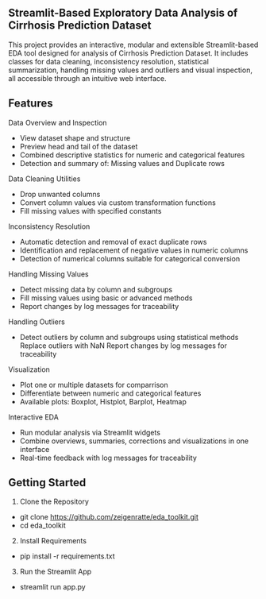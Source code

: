Streamlit-Based Exploratory Data Analysis of Cirrhosis Prediction Dataset
---
This project provides an interactive, modular and extensible Streamlit-based EDA 
tool designed for analysis of Cirrhosis Prediction Dataset.
It includes classes for data cleaning, inconsistency resolution, 
statistical summarization, handling missing values and outliers and 
visual inspection, all accessible through an intuitive web interface.

## Features
Data Overview and Inspection
- View dataset shape and structure
- Preview head and tail of the dataset
- Combined descriptive statistics for numeric and categorical features
- Detection and summary of: Missing values and Duplicate rows

Data Cleaning Utilities
- Drop unwanted columns
- Convert column values via custom transformation functions
- Fill missing values with specified constants

Inconsistency Resolution
- Automatic detection and removal of exact duplicate rows
- Identification and replacement of negative values in numeric columns
- Detection of numerical columns suitable for categorical conversion


Handling Missing Values
- Detect missing data by column and subgroups
- Fill missing values using basic or advanced methods
- Report changes by log messages for traceability

Handling Outliers
- Detect outliers by column and subgroups using statistical methods
   Replace outliers with NaN
   Report changes by log messages for traceability

Visualization
- Plot one or multiple datasets for comparrison
- Differentiate between numeric and categorical features
- Available plots: Boxplot, Histplot, Barplot, Heatmap

Interactive EDA
- Run modular analysis via Streamlit widgets
- Combine overviews, summaries, corrections and visualizations in one interface
- Real-time feedback with log messages for traceability

## Getting Started
1. Clone the Repository
- git clone https://github.com/zeigenratte/eda_toolkit.git
- cd eda_toolkit
2. Install Requirements
- pip install -r requirements.txt
3. Run the Streamlit App
- streamlit run app.py

